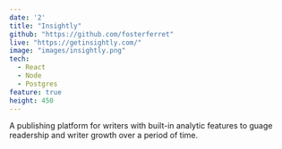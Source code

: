 ```yaml
---
date: '2'
title: "Insightly"
github: "https://github.com/fosterferret"
live: "https://getinsightly.com/"
image: "images/insightly.png"
tech:
  - React
  - Node
  - Postgres
feature: true
height: 450
---
```


A publishing platform for writers with built-in analytic features to guage readership and writer growth over a period of time.
